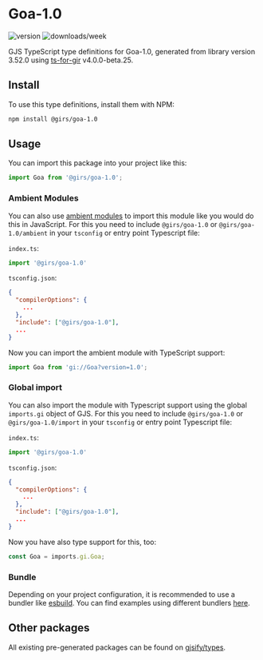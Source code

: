 
# Goa-1.0

![version](https://img.shields.io/npm/v/@girs/goa-1.0)
![downloads/week](https://img.shields.io/npm/dw/@girs/goa-1.0)


GJS TypeScript type definitions for Goa-1.0, generated from library version 3.52.0 using [ts-for-gir](https://github.com/gjsify/ts-for-gir) v4.0.0-beta.25.

## Install

To use this type definitions, install them with NPM:
```bash
npm install @girs/goa-1.0
```

## Usage

You can import this package into your project like this:
```ts
import Goa from '@girs/goa-1.0';
```

### Ambient Modules

You can also use [ambient modules](https://github.com/gjsify/ts-for-gir/tree/main/packages/cli#ambient-modules) to import this module like you would do this in JavaScript.
For this you need to include `@girs/goa-1.0` or `@girs/goa-1.0/ambient` in your `tsconfig` or entry point Typescript file:

`index.ts`:
```ts
import '@girs/goa-1.0'
```

`tsconfig.json`:
```json
{
  "compilerOptions": {
    ...
  },
  "include": ["@girs/goa-1.0"],
  ...
}
```

Now you can import the ambient module with TypeScript support: 

```ts
import Goa from 'gi://Goa?version=1.0';
```

### Global import

You can also import the module with Typescript support using the global `imports.gi` object of GJS.
For this you need to include `@girs/goa-1.0` or `@girs/goa-1.0/import` in your `tsconfig` or entry point Typescript file:

`index.ts`:
```ts
import '@girs/goa-1.0'
```

`tsconfig.json`:
```json
{
  "compilerOptions": {
    ...
  },
  "include": ["@girs/goa-1.0"],
  ...
}
```

Now you have also type support for this, too:

```ts
const Goa = imports.gi.Goa;
```

### Bundle

Depending on your project configuration, it is recommended to use a bundler like [esbuild](https://esbuild.github.io/). You can find examples using different bundlers [here](https://github.com/gjsify/ts-for-gir/tree/main/examples).

## Other packages

All existing pre-generated packages can be found on [gjsify/types](https://github.com/gjsify/types).

